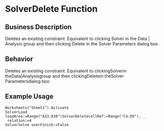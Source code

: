 # SolverDelete Function

## Business Description
Deletes an existing constraint. Equivalent to clicking Solver in the Data | Analysis group and then clicking Delete in the Solver Parameters dialog box.

## Behavior
Deletes an existing constraint. Equivalent to clickingSolverin theData|Analysisgroup and then clickingDeletein theSolver Parametersdialog box.

## Example Usage
```vba
Worksheets("Sheet1").Activate 
SolverLoad loadArea:=Range("A33:A38")SolverDeletecellRef:=Range("C4:E6"), _ 
 relation:=4 
SolverSolve userFinish:=False
```